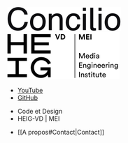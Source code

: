 <picture>
<source media="(min-width: 600px)" srcset="/images/Logo-Concilio.svg" />
<a href="https://www.concilioltd.com/" title="concilioltd.com">
<img alt="Logo Concilio" src="/images/Logo-Concilio.svg"></a>
</picture>

<picture>
<source media="(min-width: 600px)" srcset="/images/Logo_HEIG-VD_MEI.svg" />
<a href="https://heig-vd.ch/rad/instituts/mei/" title="MEI HEIG-VD"><img alt="Logo MEI" src="/images/Logo_HEIG-VD_MEI.svg"></a>
</picture>

<!-- alterner "+" et "-" pour séparer chacune des listes dans sa colonne -->

- [YouTube](https://www.youtube.com/channel/UCTZJM5WsXDkH8QgMdACUNyw)
- [GitHub](https://github.com/MediaComem/museumXTD/)  

+ Code et Design  
+ HEIG-VD | MEI

- [[A propos#Contact|Contact]]